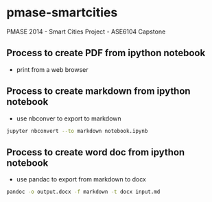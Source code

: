 # pmase-smartcities
PMASE 2014 - Smart Cities Project - ASE6104 Capstone

## Process to create PDF from ipython notebook ##
- print from a web browser

## Process to create markdown from ipython notebook ##
- use nbconver to export to markdown
```bash
jupyter nbconvert --to markdown notebook.ipynb
```

## Process to create word doc from ipython notebook ##
- use pandac to export from markdown to docx
```bash
pandoc -o output.docx -f markdown -t docx input.md
```
